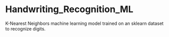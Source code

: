 # Handwriting_Recognition_ML
 K-Nearest Neighbors machine learning model trained on an sklearn dataset to recognize digits.
